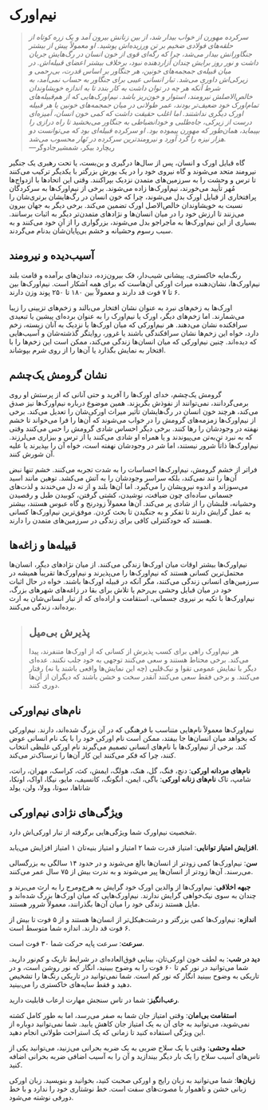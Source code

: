 # نیم‌اورک
> *سرکرده مهورن از خواب بیدار شد، از بین زنانش بیرون آمد و یک زره کوتاه از حلقه‌های فولادی ضخیم بر تن ورزیده‌اش پوشید. او معمولاً پیش از بیشتر جنگاورانش بیدار می‌شد، چرا که رگه‌ای قوی از خون انسان در رگ‌هایش جریان داشت و نور روز برایش چندان آزاردهنده نبود، برخلاف بیشتر اعضای قبیله‌اش. در میان قبیله‌ی جمجمه‌های خونین، هر جنگاور بر اساس قدرت، بی‌رحمی و زیرکی‌اش داوری می‌شد. تبار انسانی عیبی برای جنگاور به حساب نمی‌آمد، به شرط آنکه هر چه در توان داشت به کار بندد تا به اندازه خویشاوندان خالص‌الاصلش نیرومند، استوار و خون‌ریز باشد. نیم‌اورک‌هایی که از هم‌قبیله‌های تمام‌اورک خود ضعیف‌تر بودند، عمر طولانی در میان جمجمه‌های خونین یا هر قبیله اورک دیگری نداشتند. اما اغلب حقیقت داشت که کمی خون انسان، آمیزه‌ای درست از زیرکی، جاه‌طلبی و خودانضباطی به جنگاور می‌بخشید تا راه درازی را بپیماید، همان‌طور که مهورن پیموده بود. او سرکرده قبیله‌ای بود که می‌توانست دو هزار نیزه را گرد آورد و نیرومندترین سرکرده در تَهار محسوب می‌شد.*  
—ریچارد بیکر، شمشیرجادوگر

گاه قبایل اورک و انسان، پس از سال‌ها درگیری و بن‌بست، یا تحت رهبری یک جنگیر نیرومند متحد می‌شوند و گاه نیروی خود را در یک یورش بزرگتر با یکدیگر ترکیب می‌کنند تا ترس و وحشت را به سرزمین‌های متمدن نزدیک بپراکنند. وقتی این اتحادها با ازدواج‌ها مُهر تأیید می‌خورند، نیم‌اورک‌ها زاده می‌شوند. برخی از نیم‌اورک‌ها به سرکردگان پرافتخاری از قبایل اورک بدل می‌شوند، چرا که خون انسان در رگ‌هایشان برتری‌شان را نسبت به خویشاوندان خالص‌الاصل اورک تضمین می‌کند. برخی دیگر به جهان بیرون می‌زنند تا ارزش خود را در میان انسان‌ها و نژادهای متمدن‌تر دیگر به اثبات برسانند. بسیاری از این نیم‌اورک‌ها به ماجراجو بدل می‌شوند، بزرگواری را از آنِ خود می‌کنند و به سبب رسوم وحشیانه و خشم بی‌پایان‌شان بدنام می‌گردند.

## آسیب‌دیده و نیرومند
رنگ‌مایه خاکستری، پیشانی شیب‌دار، فک بیرون‌زده، دندان‌های برآمده و قامت بلند نیم‌اورک‌ها، نشان‌دهنده میراث اورکی آن‌هاست که برای همه آشکار است. نیم‌اورک‌ها بین ۶ تا ۷ فوت قد دارند و معمولاً بین ۱۸۰ تا ۲۵۰ پوند وزن دارند.

اورک‌ها به زخم‌های نبرد به عنوان نشان افتخار می‌بالند و زخم‌های تزیینی را زیبا می‌شمارند. اما زخم‌های دیگر، اورک یا نیم‌اورک را به عنوان برده‌ای پیشین یا تبعیدی سرافکنده نشان می‌دهند. هر نیم‌اورکی که میان اورک‌ها یا نزدیک به آنان زیسته، زخم دارد، خواه این زخم‌ها نشان سرافکندگی باشند یا غرور، روایتگر گذشته‌شان و آسیب‌هایی که دیده‌اند. چنین نیم‌اورکی که میان انسان‌ها زندگی می‌کند، ممکن است این زخم‌ها را با افتخار به نمایش بگذارد یا آن‌ها را از روی شرم بپوشاند.

## نشان گرومش یک‌چشم
گرومش یک‌چشم، خدای اورک‌ها را آفرید و حتی آنانی که از پرستش او روی برمی‌گردانند، نمی‌توانند از نفوذش بگریزند. همین موضوع درباره نیم‌اورک‌ها نیز صدق می‌کند، هرچند خون انسان در رگ‌هایشان تأثیر میراث اورکی‌شان را تعدیل می‌کند. برخی از نیم‌اورک‌ها زمزمه‌های گرومش را در خواب می‌شوند که آن‌ها را فرا می‌خواند تا خشم نهفته در وجودشان را رها کنند. برخی دیگر احساس شادی گرومش را حس می‌کنند وقتی که به نبرد تن‌به‌تن می‌پیوندند و یا همراه او شادی می‌کنند یا از ترس و بیزاری می‌لرزند. نیم‌اورک‌ها ذاتاً شرور نیستند، اما شر در وجودشان نهفته است، خواه آن را بپذیرند یا علیه آن شورش کنند.

فراتر از خشم گرومش، نیم‌اورک‌ها احساسات را به شدت تجربه می‌کنند. خشم تنها نبض آن‌ها را تند نمی‌کند، بلکه سراسر وجودشان را به آتش می‌کشد. توهین مانند اسید می‌سوزاند و اندوه نیرویشان را می‌گیرد. اما آن‌ها بلند و از ته دل می‌خندند و لذت‌های جسمانی ساده‌ای چون ضیافت، نوشیدن، کشتی گرفتن، کوبیدن طبل و رقصیدن وحشیانه، قلبشان را از شادی پر می‌کند. آن‌ها معمولاً زودرنج و گاه عبوس هستند، بیشتر به عمل گرایش دارند تا تفکر و به جنگیدن تا بحث کردن. موفق‌ترین نیم‌اورک‌ها کسانی هستند که خودکنترلی کافی برای زندگی در سرزمین‌های متمدن را دارند.

## قبیله‌ها و زاغه‌ها
نیم‌اورک‌ها بیشتر اوقات میان اورک‌ها زندگی می‌کنند. از میان نژادهای دیگر، انسان‌ها محتمل‌ترین کسانی هستند که نیم‌اورک‌ها را می‌پذیرند و نیم‌اورک‌ها تقریباً همیشه در سرزمین‌های انسانی زندگی می‌کنند، مگر آنکه در قبیله اورک‌ها باشند. خواه در حال اثبات خود در میان قبایل وحشی بی‌رحم یا تلاش برای بقا در زاغه‌های شهرهای بزرگ، نیم‌اورک‌ها با تکیه بر نیروی جسمانی، استقامت و اراده‌ای که از تبار انسانی‌شان به ارث برده‌اند، زندگی می‌کنند.

> ## پذیرش بی‌میل
> هر نیم‌اورک راهی برای کسب پذیرش از کسانی که از اورک‌ها متنفرند، پیدا می‌کند. برخی محتاط هستند و سعی می‌کنند توجهی به خود جلب نکنند. عده‌ای دیگر با نمایش عمومی تقوا و نیک‌قلبی (چه این نمایش‌ها واقعی باشند یا نه) رفتار می‌کنند. و برخی فقط سعی می‌کنند آنقدر سخت و خشن باشند که دیگران از آن‌ها دوری کنند.

## نام‌های نیم‌اورکی
نیم‌اورک‌ها معمولاً نام‌هایی متناسب با فرهنگی که در آن بزرگ شده‌اند، دارند. نیم‌اورکی که بخواهد میان انسان‌ها جا بیفتد، ممکن است نام اورکی خود را با یک نام انسانی عوض کند. برخی از نیم‌اورک‌ها با نام‌های انسانی تصمیم می‌گیرند نام اورکی غلیظی انتخاب کنند، چرا که فکر می‌کنند این کار آن‌ها را ترسناک‌تر می‌کند.

**نام‌های مردانه اورکی**: دنچ، فنگ، گل، هنک، هولگ، ایمش، کث، کراسک، مهران، رانت، شامپ، تاک
**نام‌های زنانه اورکی**: باگی، ایمن، انگونگ، کانسیف، مایو، نیگا، اواک، اونکا، شاتاها، سوتا، وولا، ولن، یولد

## ویژگی‌های نژادی نیم‌اورکی
شخصیت نیم‌اورک شما ویژگی‌هایی برگرفته از تبار اورکی‌اش دارد.

**افزایش امتیاز توانایی**: امتیاز قدرت شما ۲ امتیاز و امتیاز بنیه‌تان ۱ امتیاز افزایش می‌یابد.

**سن**: نیم‌اورک‌ها کمی زودتر از انسان‌ها بالغ می‌شوند و در حدود ۱۴ سالگی به بزرگسالی می‌رسند. آن‌ها زودتر از انسان‌ها پیر می‌شوند و به ندرت بیش از ۷۵ سال عمر می‌کنند.

**جبهه اخلاقی**: نیم‌اورک‌ها از والدین اورک خود گرایش به هرج‌ومرج را به ارث می‌برند و چندان به سوی نیک‌خواهی گرایش ندارند. نیم‌اورک‌هایی که میان اورک‌ها بزرگ شده‌اند و مایل هستند زندگی خود را میان آن‌ها بگذرانند، معمولاً شرور هستند.

**اندازه**: نیم‌اورک‌ها کمی بزرگتر و درشت‌هیکل‌تر از انسان‌ها هستند و از ۵ فوت تا بیش از ۶ فوت قد دارند. اندازه شما متوسط است.

**سرعت**: سرعت پایه حرکت شما ۳۰ فوت است.

**دید در شب**: به لطف خون اورکی‌تان، بینایی فوق‌العاده‌ای در شرایط تاریک و کم‌نور دارید. شما می‌توانید در نور کم تا ۶۰ فوت را به وضوح ببینید، انگار که نور روشن است، و در تاریکی به وضوح ببینید انگار که نور کم است. شما نمی‌توانید در تاریکی رنگ‌ها را تشخیص دهید و فقط سایه‌های خاکستری را می‌بینید.

**رعب‌انگیز**: شما در تاس سنجش مهارت ارعاب قابلیت دارید.

**استقامت بی‌امان**: وقتی امتیاز جان شما به صفر می‌رسد، اما به طور کامل کشته نمی‌شوید، می‌توانید به جای آن به یک امتیاز جان کاهش یابید. شما نمی‌توانید دوباره از این ویژگی استفاده کنید تا زمانی که یک استراحت طولانی انجام دهید.

**حمله وحشی**: وقتی با یک سلاح ضربی به یک ضربه بحرانی می‌زنید، می‌توانید یکی از تاس‌های آسیب سلاح را یک بار دیگر بیندازید و آن را به آسیب اضافی ضربه بحرانی اضافه کنید.

**زبان‌ها**: شما می‌توانید به زبان رایج و اورکی صحبت کنید، بخوانید و بنویسید. زبان اورکی زبانی خشن و ناهموار با مصوت‌های سفت است. خط نوشتاری خود را ندارد و با خط دورفی نوشته می‌شود.
